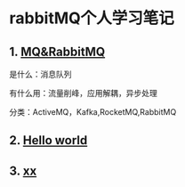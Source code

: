 # rabbitMQ个人学习笔记

## 1. [MQ&RabbitMQ](https://github.com/YuxingXie/study-rabbitmq/raw/main/assets/md/001.MD)

是什么：消息队列

有什么用：流量削峰，应用解耦，异步处理

分类：ActiveMQ，Kafka,RocketMQ,RabbitMQ

## 2. [Hello world](https://github.com/YuxingXie/study-rabbitmq/raw/main/assets/md/002.MD)

## 3. [xx](https://github.com/YuxingXie/study-rabbitmq/raw/main/assets/md/003.MD)



